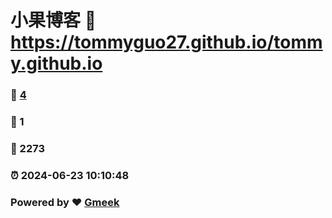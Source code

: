 # 小果博客 :link: https://tommyguo27.github.io/tommy.github.io 
### :page_facing_up: [4](https://tommyguo27.github.io/tommy.github.io/tag.html) 
### :speech_balloon: 1 
### :hibiscus: 2273 
### :alarm_clock: 2024-06-23 10:10:48 
### Powered by :heart: [Gmeek](https://github.com/Meekdai/Gmeek)
